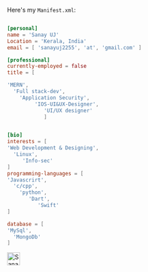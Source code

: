 





              

Here's my `Manifest.xml`:

```toml

[personal]
name = 'Sanay UJ'
Location = 'Kerala, India'
email = [ 'sanayuj2255', 'at', 'gmail.com' ]

[professional]
currently-employed = false
title = [

'MERN', 
  'Full stack-dev',
    'Application Security',  
         'IOS-UI&UX-Designer',
            'UI/UX designer'
            ]


[bio]
interests = [
'Web Development & Designing',
  'Linux',
     'Info-sec'
]
programming-languages = [
'Javascrirt',
  'c/cpp',
    'python',
       'Dart',
          'Swift'
]

database = [
'MySql',
  'MongoDb'
]

```





 <a href="https://www.linkedin.com/in/sanayuj/">
    <img src="https://www.vectorlogo.zone/logos/linkedin/linkedin-icon.svg" alt="Sanay UJ's LinkedIn Profile" height="30" width="30">
  </a>


<p align="center">
  
 
</p>

<p align="left">


<!--   <img src="https://github-readme-stats.vercel.app/api?username=mohdjishin&show_icons=true"  /> 


 -->

